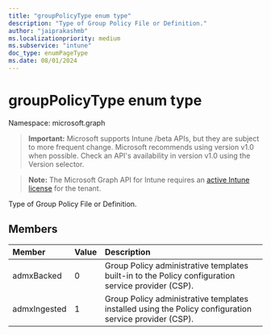 ```yaml
---
title: "groupPolicyType enum type"
description: "Type of Group Policy File or Definition."
author: "jaiprakashmb"
ms.localizationpriority: medium
ms.subservice: "intune"
doc_type: enumPageType
ms.date: 08/01/2024
---
```


# groupPolicyType enum type

Namespace: microsoft.graph

> **Important:** Microsoft supports Intune /beta APIs, but they are subject to more frequent change. Microsoft recommends using version v1.0 when possible. Check an API's availability in version v1.0 using the Version selector.

> **Note:** The Microsoft Graph API for Intune requires an [active Intune license](https://go.microsoft.com/fwlink/?linkid=839381) for the tenant.

Type of Group Policy File or Definition.

## Members
|Member|Value|Description|
|:---|:---|:---|
|admxBacked|0|Group Policy administrative templates built-in to the Policy configuration service provider (CSP).|
|admxIngested|1|Group Policy administrative templates installed using the Policy configuration service provider (CSP).|